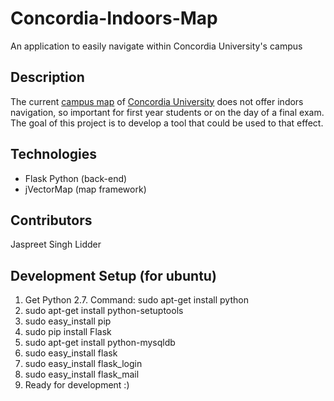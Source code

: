 Concordia-Indoors-Map
=====================

An application to easily navigate within Concordia University's campus

Description
-----------
The current <a href="http://www.concordia.ca/about/contact/campus-map/">campus map</a> of <a href="http://concordia.ca">
Concordia University</a>  does not offer indors navigation, so important for first year students or on the day of a final exam.
The goal of this project is to develop a tool that could be used to that effect.

Technologies
------------
- Flask Python (back-end)
- jVectorMap (map framework)

Contributors
------------
Jaspreet Singh Lidder

Development Setup (for ubuntu)
------------
1. Get Python 2.7. Command: sudo apt-get install python
2. sudo apt-get install python-setuptools
3. sudo easy_install pip
4. sudo pip install Flask
5. sudo apt-get install python-mysqldb
6. sudo easy_install flask
7. sudo easy_install flask_login
8. sudo easy_install flask_mail
9. Ready for development :)
